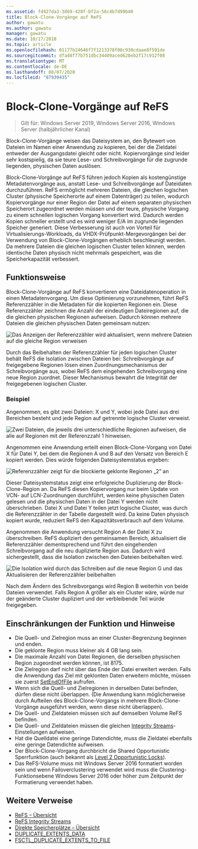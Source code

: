 ```yaml
---
ms.assetid: fd427da3-3869-428f-bf2a-56c4b7d99b40
title: Block-Clone-Vorgänge auf ReFS
author: gawatu
ms.author: gawatu
manager: gawatu
ms.date: 10/17/2018
ms.topic: article
ms.openlocfilehash: 01177b24646f7f1213378f08c930cdaae8f591de
ms.sourcegitcommit: dfa48f77b751dbc34409aced628eb2f17c912f08
ms.translationtype: MT
ms.contentlocale: de-DE
ms.lasthandoff: 08/07/2020
ms.locfileid: "87939435"
---
```

# <a name="block-cloning-on-refs"></a>Block-Clone-Vorgänge auf ReFS

>Gilt für: Windows Server 2019, Windows Server 2016, Windows Server (halbjährlicher Kanal)

Block-Clone-Vorgänge weisen das Dateisystem an, den Bytewert von Dateien im Namen einer Anwendung zu kopieren, bei der die Zieldatei entweder der Ausgangsdatei gleicht oder nicht. Kopiervorgänge sind leider sehr kostspielig, da sie teure Lese- und Schreibvorgänge für die zugrunde liegenden, physischen Daten auslösen.

Block-Clone-Vorgänge auf ReFS führen jedoch Kopien als kostengünstige Metadatenvorgänge aus, anstatt Lese- und Schreibvorgänge auf Dateidaten durchzuführen. ReFS ermöglicht mehreren Dateien, die gleichen logischen Cluster (physische Speicherorte auf einem Datenträger) zu teilen, wodurch Kopiervorgänge nur einer Region der Datei auf einem separaten physischen Speicherort zugeordnet werden müssen und der teure, physische Vorgang zu einem schnellen logischen Vorgang konvertiert wird. Dadurch werden Kopien schneller erstellt und es wird weniger E/A im zugrunde liegenden Speicher generiert. Diese Verbesserung ist auch von Vorteil für Virtualisierungs-Workloads, da VHDX-Prüfpunkt-Mergevorgängen bei der Verwendung von Block-Clone-Vorgängen erheblich beschleunigt werden. Da mehrere Dateien die gleichen logischen Cluster teilen können, werden identische Daten physisch nicht mehrmals gespeichert, was die Speicherkapazität verbessert.

## <a name="how-it-works"></a>Funktionsweise

Block-Clone-Vorgänge auf ReFS konvertieren eine Dateidatenoperation in einen Metadatenvorgang. Um diese Optimierung vorzunehmen, führt ReFS Referenzzähler in die Metadaten für die kopierten Regionen ein. Diese Referenzzähler zeichnen die Anzahl der eindeutigen Dateiregionen auf, die die gleichen physischen Regionen aufweisen. Dadurch können mehrere Dateien die gleichen physischen Daten gemeinsam nutzen:

![Das Anzeigen der Referenzzähler wird aktualisiert, wenn mehrere Dateien auf die gleiche Region verweisen](media/ref-count-example.gif)

Durch das Beibehalten der Referenzzähler für jeden logischen Cluster behält ReFS die Isolation zwischen Dateien bei: Schreibvorgänge auf freigegebene Regionen lösen einen Zuordnungsmechanismus der Schreibvorgänge aus, wobei ReFS dem eingehenden Schreibvorgang eine neue Region zuordnet. Dieser Mechanismus bewahrt die Integrität der freigegebenen logischen Cluster.

### <a name="example"></a>Beispiel
Angenommen, es gibt zwei Dateien: X und Y, wobei jede Datei aus drei Bereichen besteht und jede Region auf getrennte logische Cluster verweist.

![Zwei Dateien, die jeweils drei unterschiedliche Regionen aufweisen, die alle auf Regionen mit der Referenzzahl 1 hinweisen.](media/block-clone-1.png)

Angenommen eine Anwendung erteilt einen Block-Clone-Vorgang von Datei X für Datei Y, bei dem die Regionen A und B auf den Versatz von Bereich E kopiert werden. Dies würde folgenden Dateisystemstatus ergeben:

![Referenzzähler zeigt für die blockierte geklonte Regionen „2” an](media/block-clone-2.png)

Dieser Dateisystemstatus zeigt eine erfolgreiche Duplizierung der Block-Clone-Region an. Da ReFS diesen Kopiervorgang nur beim Update von VCN- auf LCN-Zuordnungen durchführt, werden keine physischen Daten gelesen und die physischen Daten in der Datei Y werden nicht überschrieben. Datei X und Datei Y teilen jetzt logische Cluster, was durch die Referenzzähler in der Tabelle dargestellt wird. Da keine Daten physisch kopiert wurde, reduziert ReFS den Kapazitätsverbrauch auf dem Volume.

Angenommen die Anwendung versucht Region A der Datei X zu überschreiben. ReFS dupliziert den gemeinsamen Bereich, aktualisiert die Referenzzähler dementsprechend und führt den eingehenden Schreibvorgang auf die neu duplizierte Region aus. Dadurch wird sichergestellt, dass die Isolation zwischen den Dateien beibehalten wird.

![Die Isolation wird durch das Schreiben auf die neue Region G und das Aktualisieren der Referenzzähler beibehalten](media/block-clone-3.png)

Nach dem Ändern des Schreibvorgangs wird Region B weiterhin von beide Dateien verwendet. Falls Region A größer als ein Cluster wäre, würde nur der geänderte Cluster dupliziert und der verbleibende Teil würde freigegeben.


## <a name="functionality-restrictions-and-remarks"></a>Einschränkungen der Funktion und Hinweise
- Die Quell- und Zielregion muss an einer Cluster-Begrenzung beginnen und enden.
- Die geklonte Region muss kleiner als 4 GB lang sein.
- Die maximale Anzahl von Datei Regionen, die derselben physischen Region zugeordnet werden können, ist 8175.
- Die Zielregion darf nicht über das Ende der Datei erweitert werden. Falls die Anwendung das Ziel mit geklonten Daten erweitern möchte, müssen sie zuerst [SetEndOfFile](/windows/win32/api/fileapi/nf-fileapi-setendoffile) aufrufen.
- Wenn sich die Quell- und Zielregionen in derselben Datei befinden, dürfen diese nicht überlappen. (Die Anwendung kann möglicherweise durch Aufteilen des Block-Clone-Vorgangs in mehrere Block-Clone-Vorgänge ausgeführt werden, wenn diese nicht überlappen).
- Die Quell- und Zieldateien müssen sich auf demselben Volume ReFS befinden.
- Die Quell- und Zieldateien müssen die gleichen [Integrity Streams](/windows/win32/fileio/file-attribute-constants)-Einstellungen aufweisen.
- Hat die Quelldatei eine geringe Datendichte, muss die Zieldatei ebenfalls eine geringe Datendichte aufweisen.
- Der Block-Clone-Vorgang durchbricht die Shared Opportunistic Sperrfunktion (auch bekannt als [Level 2 Opportunistic Locks](/windows/win32/fileio/types-of-opportunistic-locks)).
- Das ReFS-Volume muss mit Windows Server 2016 formatiert worden sein und wenn Failoverclustering verwendet wird muss die Clustering-Funktionsebene Windows Server 2016 oder höher zum Zeitpunkt der Formatierung verwendet haben.

## <a name="additional-references"></a>Weitere Verweise

-   [ReFS – Übersicht](refs-overview.md)
-   [ReFS Integrity Streams](integrity-streams.md)
-   [Direkte Speicherplätze – Übersicht](../storage-spaces/storage-spaces-direct-overview.md)
-   [DUPLICATE_EXTENTS_DATA](/windows/win32/api/winioctl/ns-winioctl-duplicate_extents_data)
-   [FSCTL_DUPLICATE_EXTENTS_TO_FILE](/windows/win32/api/winioctl/ni-winioctl-fsctl_duplicate_extents_to_file)
